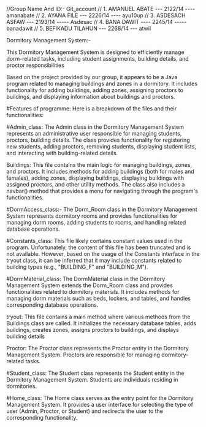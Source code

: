 //Group Name And ID:-                          Git_account
//        1. AMANUEL ABATE --- 2122/14  ----   amanabate
//        2. AYANA FILE --- 2226/14     ----    ayu10up
//        3. ASDESACH ASFAW --- 2193/14  -----  Asdesac
//        4. BANA DAWIT ---- 2245/14    -----  banadawit
//        5. BEFIKADU TILAHUN --- 2268/14  --- atwil  

Dormitory Management System:- 
  
  This Dormitory Management System is designed to efficiently 
  manage dorm-related tasks, including student assignments,
  building details, and proctor responsibilities

Based on the project provided by our group, 
it appears to be a Java program related to managing buildings 
and zones in a dormitory. It includes functionality for adding buildings, adding zones, assigning proctors to buildings, and displaying information about buildings and proctors.
      
#Features of programme:
Here is a breakdown of the files and their functionalities:

#Admin_class: The Admin class in the Dormitory Management System represents 
an administrative user responsible for managing students, proctors, building details. 
The class provides functionality for registering new students, adding proctors, 
removing students, displaying student lists, and interacting with building-related details.

Buildings: This file contains the main logic for managing buildings, 
   zones, and proctors. It includes methods for adding buildings (both for males and females), 
   adding zones, displaying buildings, displaying buildings with assigned proctors,
   and other utility methods. The class also includes a navbar() method 
   that provides a menu for navigating through the program's functionalities.

#DormAccess_class:- The Dorm_Room class in the Dormitory Management System 
represents dormitory rooms and provides functionalities for managing dorm rooms, 
adding students to rooms, and handling related database operations.

#Constants_class: This file likely contains constant values used in the program. 
   Unfortunately, the content of this file has been truncated and is not available.
   However, based on the usage of the Constants interface in the tryout class, 
   it can be inferred that it may include constants related to building types 
   (e.g., "BUILDING_F" and "BUILDING_M").

#DormMaterial_class: The DormMaterial class in the Dormitory Management System extends the Dorm_Room class 
and provides functionalities related to dormitory materials. It includes methods for managing 
dorm materials such as beds, lockers, and tables, and handles corresponding database operations.

tryout: This file contains a main method where various methods
   from the Buildings class are called. 
   It initializes the necessary database tables, adds buildings, creates zones, 
   assigns proctors to buildings, and displays building details

Proctor: The Proctor class represents the Proctor entity in the Dormitory Management System.
Proctors are responsible for managing dormitory-related tasks.

#Student_class: The Student class represents the Student entity in the Dormitory Management System. 
Students are individuals residing in dormitories.

#Home_class: The Home class serves as the entry point for the Dormitory Management System.
It provides a user interface for selecting the type of user (Admin, Proctor, or Student) 
and redirects the user to the corresponding functionality.


